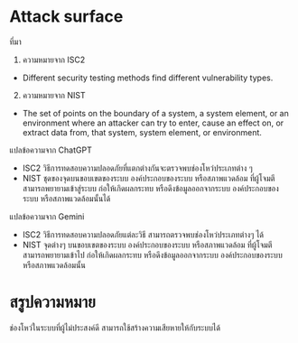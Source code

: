 # Attack surface

ที่มา
1. ความหมายจาก ISC2
  -  Different security testing methods find different vulnerability types.

2. ความหมายจาก NIST
  -  The set of points on the boundary of a system, a system element, or an environment where an attacker can try to enter, cause an effect on, or extract data from, that system, system element, or environment.

แปลข้อความจาก ChatGPT
  -  ISC2
    วิธีการทดสอบความปลอดภัยที่แตกต่างกันจะตรวจพบช่องโหว่ประเภทต่าง ๆ
  -  NIST
    ชุดของจุดบนขอบเขตของระบบ องค์ประกอบของระบบ หรือสภาพแวดล้อม ที่ผู้โจมตีสามารถพยายามเข้าสู่ระบบ ก่อให้เกิดผลกระทบ หรือดึงข้อมูลออกจากระบบ องค์ประกอบของระบบ หรือสภาพแวดล้อมนั้นได้

แปลข้อความจาก Gemini
  -  ISC2
    วิธีการทดสอบความปลอดภัยแต่ละวิธี สามารถตรวจพบช่องโหว่ประเภทต่างๆ ได้
  -  NIST
    จุดต่างๆ บนขอบเขตของระบบ องค์ประกอบของระบบ หรือสภาพแวดล้อม ที่ผู้โจมตีสามารถพยายามเข้าไป ก่อให้เกิดผลกระทบ หรือดึงข้อมูลออกจากระบบ องค์ประกอบของระบบ หรือสภาพแวดล้อมนั้น

# สรูปความหมาย

  ช่องโหว่ในระบบที่ผู้ไม่ประสงค์ดี สามารถใช้สร้างความเสียหายให้กับระบบได้
